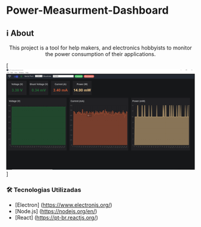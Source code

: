 # Power-Measurment-Dashboard


## ℹ️ About
<p align="center">This project is a tool for help makers, and electronics hobbyists to monitor the power consumption of their applications.</p>

[![Logo](https://github.com/danilo94/Power-Measurment-Dashboard/blob/master/img/measure.PNG)]

### 🛠 Tecnologias Utilizadas

- [Electron] (https://www.electronjs.org/)
- [Node.js] (https://nodejs.org/en/)
- [React] (https://pt-br.reactjs.org/)









